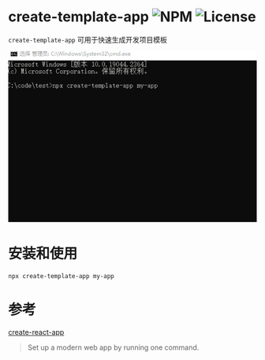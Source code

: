 # create-template-app ![NPM](https://img.shields.io/npm/v/create-template-app) ![License](https://img.shields.io/npm/l/create-template-app)

`create-template-app` 可用于快速生成开发项目模板

![example](./packages/create-template-app/example.gif)

# 安装和使用

```shell
npx create-template-app my-app
```

# 参考

[create-react-app](https://github.com/facebook/create-react-app)

> Set up a modern web app by running one command.
